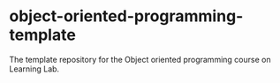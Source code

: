 # object-oriented-programming-template
The template repository for the Object oriented programming  course on Learning Lab.
